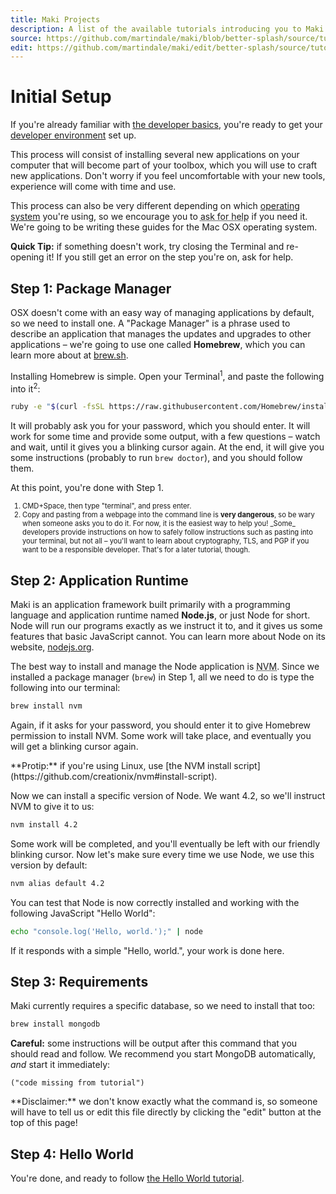 ```yaml
---
title: Maki Projects
description: A list of the available tutorials introducing you to Maki.
source: https://github.com/martindale/maki/blob/better-splash/source/tutorials/initial-setup.md
edit: https://github.com/martindale/maki/edit/better-splash/source/tutorials/initial-setup.md
---
```

# Initial Setup
If you're already familiar with [the developer
basics](/tutorials/developer-basics), you're ready to get your [developer
environment](/tutorials/developer-basics#environment) set up.

This process will consist of installing several new applications on your
computer that will become part of your toolbox, which you will use to craft new
applications.  Don't worry if you feel uncomfortable with your new tools,
experience will come with time and use.

This process can also be very different depending on which [operating
system](/tutorials/developer-basics#operating-system) you're using, so we
encourage you to <abbr class="tooltipped" title="Check out the Slack for help,
link above!">ask for help</abbr> if you need it.  We're going to be writing
these guides for the Mac OSX operating system.

**Quick Tip:** if something doesn't work, try closing the Terminal and
re-opening it!  If you still get an error on the step you're on, ask for help.

## Step 1: Package Manager
OSX doesn't come with an easy way of managing applications by default, so we
need to install one.  A "Package Manager" is a phrase used to describe an
application that manages the updates and upgrades to other applications – we're
going to use one called **Homebrew**, which you can learn more about at
[brew.sh](http://brew.sh/).

Installing Homebrew is simple.  Open your Terminal<sup>1</sup>, and paste the
following into it<sup>2</sup>:

```bash
ruby -e "$(curl -fsSL https://raw.githubusercontent.com/Homebrew/install/master/install)"
```

It will probably ask you for your password, which you should enter.  It will
work for some time and provide some output, with a few questions – watch and
wait, until it gives you a blinking cursor again.  At the end, it will give you
some instructions (probably to run `brew doctor`), and you should follow them.

At this point, you're done with Step 1.

<div style="font-size: 0.8em;">
  <ol>
    <li>CMD+Space, then type "terminal", and press enter.</li>
    <li>Copy and pasting from a webpage into the command line is <strong>very dangerous</strong>, so be wary when someone asks you to do it.  For now, it is the easiest way to help you!  _Some_ developers provide instructions on how to safely follow instructions such as pasting into your terminal, but not all – you'll want to learn about cryptography, TLS, and PGP if you want to be a responsible developer.  That's for a later tutorial, though.</li>
  </ol>
</div>

## Step 2: Application Runtime
Maki is an application framework built primarily with a programming language and
application runtime named **Node.js**, or just Node for short.  Node will run our
programs exactly as we instruct it to, and it gives us some features that basic
JavaScript cannot.  You can learn more about Node on its website,
[nodejs.org](https://nodejs.org).

The best way to install and manage the Node application is <abbr
class="tooltipped" title="Node Version Manager">NVM</abbr>.  Since we installed
a package manager (`brew`) in Step 1, all we need to do is type the following
into our terminal:

```bash
brew install nvm
```

Again, if it asks for your password, you should enter it to give Homebrew
permission to install NVM.  Some work will take place, and eventually you will
get a blinking cursor again.

<div class="ui message">**Protip:** if you're using Linux, use [the NVM install script](https://github.com/creationix/nvm#install-script).</div>


Now we can install a specific version of Node.  We want 4.2, so we'll instruct
NVM to give it to us:
```bash
nvm install 4.2
```

Some work will be completed, and you'll eventually be left with our friendly
blinking cursor.  Now let's make sure every time we use Node, we use this
version by default:

```bash
nvm alias default 4.2
```

You can test that Node is now correctly installed and working with the following
JavaScript "Hello World":
```bash
echo "console.log('Hello, world.');" | node
```

If it responds with a simple "Hello, world.", your work is done here.

## Step 3: Requirements
Maki currently requires a specific database, so we need to install that too:

```bash
brew install mongodb
```

**Careful:** some instructions will be output after this command that you should
read and follow.  We recommend you start MongoDB automatically, _and_ start it
immediately:

```
("code missing from tutorial")
```

<div class="ui message">**Disclaimer:** we don't know exactly what the command is, so someone will have to tell us or edit this file directly by clicking the "edit" button at the top of this page!</div>

## Step 4: Hello World
You're done, and ready to follow [the Hello World
tutorial](/tutorials/hello-world).
